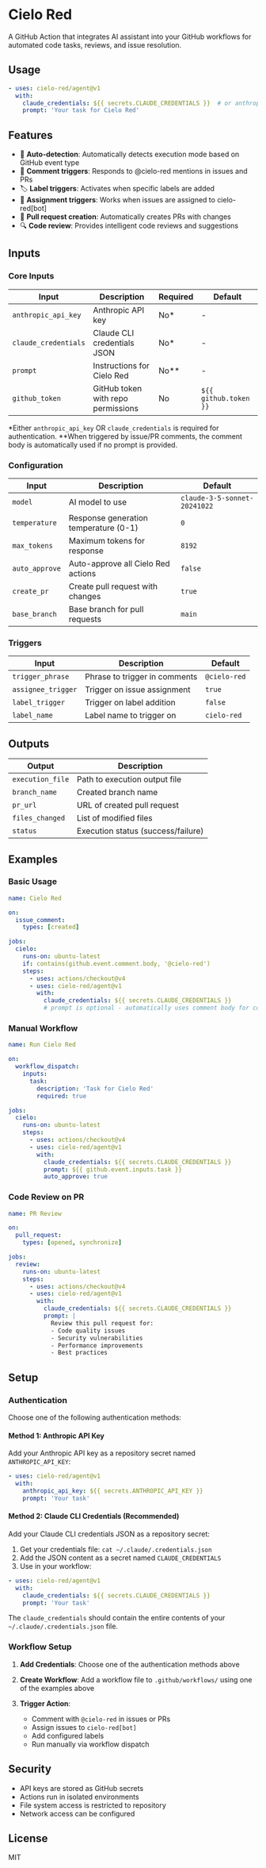 # Cielo Red

A GitHub Action that integrates AI assistant into your GitHub workflows for automated code tasks, reviews, and issue resolution.

## Usage

```yaml
- uses: cielo-red/agent@v1
  with:
    claude_credentials: ${{ secrets.CLAUDE_CREDENTIALS }}  # or anthropic_api_key: ${{ secrets.ANTHROPIC_API_KEY }}
    prompt: 'Your task for Cielo Red'
```

## Features

- 🤖 **Auto-detection**: Automatically detects execution mode based on GitHub event type
- 💬 **Comment triggers**: Responds to @cielo-red mentions in issues and PRs
- 🏷️ **Label triggers**: Activates when specific labels are added
- 👤 **Assignment triggers**: Works when issues are assigned to cielo-red[bot]
- 🔄 **Pull request creation**: Automatically creates PRs with changes
- 🔍 **Code review**: Provides intelligent code reviews and suggestions

## Inputs

### Core Inputs

| Input | Description | Required | Default |
|-------|-------------|----------|---------|
| `anthropic_api_key` | Anthropic API key | No* | - |
| `claude_credentials` | Claude CLI credentials JSON | No* | - |
| `prompt` | Instructions for Cielo Red | No** | - |
| `github_token` | GitHub token with repo permissions | No | `${{ github.token }}` |

*Either `anthropic_api_key` OR `claude_credentials` is required for authentication.
**When triggered by issue/PR comments, the comment body is automatically used if no prompt is provided.

### Configuration

| Input | Description | Default |
|-------|-------------|---------|
| `model` | AI model to use | `claude-3-5-sonnet-20241022` |
| `temperature` | Response generation temperature (0-1) | `0` |
| `max_tokens` | Maximum tokens for response | `8192` |
| `auto_approve` | Auto-approve all Cielo Red actions | `false` |
| `create_pr` | Create pull request with changes | `true` |
| `base_branch` | Base branch for pull requests | `main` |

### Triggers

| Input | Description | Default |
|-------|-------------|---------|
| `trigger_phrase` | Phrase to trigger in comments | `@cielo-red` |
| `assignee_trigger` | Trigger on issue assignment | `true` |
| `label_trigger` | Trigger on label addition | `false` |
| `label_name` | Label name to trigger on | `cielo-red` |

## Outputs

| Output | Description |
|--------|-------------|
| `execution_file` | Path to execution output file |
| `branch_name` | Created branch name |
| `pr_url` | URL of created pull request |
| `files_changed` | List of modified files |
| `status` | Execution status (success/failure) |

## Examples

### Basic Usage

```yaml
name: Cielo Red

on:
  issue_comment:
    types: [created]

jobs:
  cielo:
    runs-on: ubuntu-latest
    if: contains(github.event.comment.body, '@cielo-red')
    steps:
      - uses: actions/checkout@v4
      - uses: cielo-red/agent@v1
        with:
          claude_credentials: ${{ secrets.CLAUDE_CREDENTIALS }}
          # prompt is optional - automatically uses comment body for comment triggers
```

### Manual Workflow

```yaml
name: Run Cielo Red

on:
  workflow_dispatch:
    inputs:
      task:
        description: 'Task for Cielo Red'
        required: true

jobs:
  cielo:
    runs-on: ubuntu-latest
    steps:
      - uses: actions/checkout@v4
      - uses: cielo-red/agent@v1
        with:
          claude_credentials: ${{ secrets.CLAUDE_CREDENTIALS }}
          prompt: ${{ github.event.inputs.task }}
          auto_approve: true
```

### Code Review on PR

```yaml
name: PR Review

on:
  pull_request:
    types: [opened, synchronize]

jobs:
  review:
    runs-on: ubuntu-latest
    steps:
      - uses: actions/checkout@v4
      - uses: cielo-red/agent@v1
        with:
          claude_credentials: ${{ secrets.CLAUDE_CREDENTIALS }}
          prompt: |
            Review this pull request for:
            - Code quality issues
            - Security vulnerabilities
            - Performance improvements
            - Best practices
```

## Setup

### Authentication

Choose one of the following authentication methods:

#### Method 1: Anthropic API Key
Add your Anthropic API key as a repository secret named `ANTHROPIC_API_KEY`:

```yaml
- uses: cielo-red/agent@v1
  with:
    anthropic_api_key: ${{ secrets.ANTHROPIC_API_KEY }}
    prompt: 'Your task'
```

#### Method 2: Claude CLI Credentials (Recommended)
Add your Claude CLI credentials JSON as a repository secret:

1. Get your credentials file: `cat ~/.claude/.credentials.json`
2. Add the JSON content as a secret named `CLAUDE_CREDENTIALS`
3. Use in your workflow:

```yaml
- uses: cielo-red/agent@v1
  with:
    claude_credentials: ${{ secrets.CLAUDE_CREDENTIALS }}
    prompt: 'Your task'
```

The `claude_credentials` should contain the entire contents of your `~/.claude/.credentials.json` file.

### Workflow Setup

1. **Add Credentials**: Choose one of the authentication methods above

2. **Create Workflow**: Add a workflow file to `.github/workflows/` using one of the examples above

3. **Trigger Action**: 
   - Comment with `@cielo-red` in issues or PRs
   - Assign issues to `cielo-red[bot]`
   - Add configured labels
   - Run manually via workflow dispatch

## Security

- API keys are stored as GitHub secrets
- Actions run in isolated environments
- File system access is restricted to repository
- Network access can be configured

## License

MIT